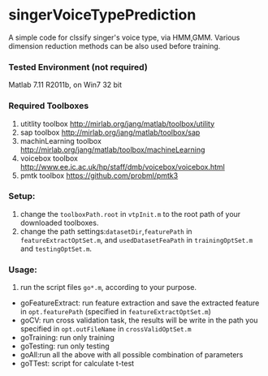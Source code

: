 # singerVoiceTypePrediction
A simple code for clssify singer's voice type, via HMM,GMM. 
Various dimension reduction methods can be also used before training.

### Tested Environment (not required)
Matlab 7.11 R2011b, on Win7 32 bit

### Required Toolboxes
1. utitlity toolbox http://mirlab.org/jang/matlab/toolbox/utility
2. sap toolbox http://mirlab.org/jang/matlab/toolbox/sap
3. machinLearning toolbox http://mirlab.org/jang/matlab/toolbox/machineLearning
4. voicebox toolbox http://www.ee.ic.ac.uk/hp/staff/dmb/voicebox/voicebox.html
5. pmtk toolbox https://github.com/probml/pmtk3

### Setup: 
1. change the ```toolboxPath.root``` in ```vtpInit.m``` to the root path of your downloaded toolboxes. 
2. change the path settings:```datasetDir```,```featurePath``` in ```featureExtractOptSet.m```, and ```usedDatasetFeaPath``` in ```trainingOptSet.m``` and ```testingOptSet.m```. 

### Usage:
1. run the script files ```go*.m```, according to your purpose.
  * goFeatureExtract: run feature extraction and save the extracted feature in ```opt.featurePath``` (specified in ```featureExtractOptSet.m```)
  * goCV: run cross validation task, the results will be write in the path you specified in ```opt.outFileName``` in ```crossValidOptSet.m```
  * goTraining: run only training
  * goTesting: run only testing
  * goAll:run all the above with all possible combination of parameters
  * goTTest: script for calculate t-test
